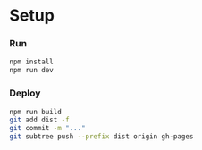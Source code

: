 # Setup

### Run
```bash
npm install
npm run dev
```
### Deploy
```bash
npm run build
git add dist -f 
git commit -m "..."
git subtree push --prefix dist origin gh-pages
```